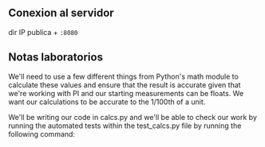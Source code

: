 ## Conexion al servidor 

dir IP publica + ```:8080```


## Notas laboratorios

We'll need to use a few different things from Python's math module to calculate these values and ensure that the result is accurate given that we're working with PI and our starting measurements can be floats. We want our calculations to be accurate to the 1/100th of a unit.

We'll be writing our code in calcs.py and we'll be able to check our work by running the automated tests within the test_calcs.py file by running the following command: